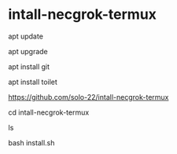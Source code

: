 # intall-necgrok-termux 

apt update

apt upgrade

apt install git

apt install toilet

https://github.com/solo-22/intall-necgrok-termux

cd intall-necgrok-termux

ls

bash install.sh
